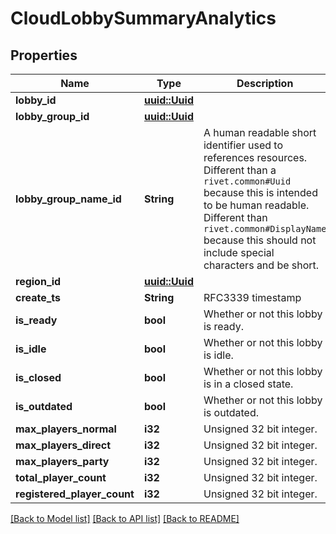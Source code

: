 # CloudLobbySummaryAnalytics

## Properties

Name | Type | Description | Notes
------------ | ------------- | ------------- | -------------
**lobby_id** | [**uuid::Uuid**](uuid::Uuid.md) |  | 
**lobby_group_id** | [**uuid::Uuid**](uuid::Uuid.md) |  | 
**lobby_group_name_id** | **String** | A human readable short identifier used to references resources. Different than a `rivet.common#Uuid` because this is intended to be human readable. Different than `rivet.common#DisplayName` because this should not include special characters and be short. | 
**region_id** | [**uuid::Uuid**](uuid::Uuid.md) |  | 
**create_ts** | **String** | RFC3339 timestamp | 
**is_ready** | **bool** | Whether or not this lobby is ready. | 
**is_idle** | **bool** | Whether or not this lobby is idle. | 
**is_closed** | **bool** | Whether or not this lobby is in a closed state. | 
**is_outdated** | **bool** | Whether or not this lobby is outdated. | 
**max_players_normal** | **i32** | Unsigned 32 bit integer. | 
**max_players_direct** | **i32** | Unsigned 32 bit integer. | 
**max_players_party** | **i32** | Unsigned 32 bit integer. | 
**total_player_count** | **i32** | Unsigned 32 bit integer. | 
**registered_player_count** | **i32** | Unsigned 32 bit integer. | 

[[Back to Model list]](../README.md#documentation-for-models) [[Back to API list]](../README.md#documentation-for-api-endpoints) [[Back to README]](../README.md)


